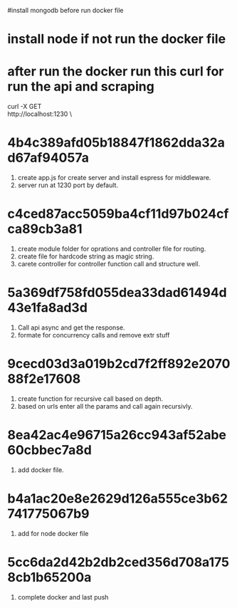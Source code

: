 #install mongodb before run docker file

# install node if not run the docker file

# after run the docker run this curl for run the api and scraping

curl -X GET \
 http://localhost:1230 \

# 4b4c389afd05b18847f1862dda32ad67af94057a

1. create app.js for create server and install espress for middleware.
2. server run at 1230 port by default.

# c4ced87acc5059ba4cf11d97b024cfca89cb3a81

1. create module folder for oprations and controller file for routing.
2. create file for hardcode string as magic string.
3. carete controller for controller function call and structure well.

# 5a369df758fd055dea33dad61494d43e1fa8ad3d

1. Call api async and get the response.
2. formate for concurrency calls and remove extr stuff

# 9cecd03d3a019b2cd7f2ff892e207088f2e17608

1. create function for recursive call based on depth.
2. based on urls enter all the params and call again recursivly.

# 8ea42ac4e96715a26cc943af52abe60cbbec7a8d

1. add docker file.

# b4a1ac20e8e2629d126a555ce3b62741775067b9

1.  add for node docker file

# 5cc6da2d42b2db2ced356d708a1758cb1b65200a

1. complete docker and last push
